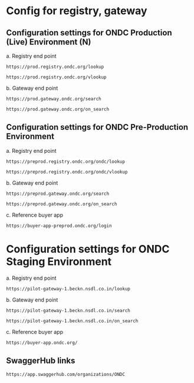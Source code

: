 # Config for registry, gateway

## Configuration settings for ONDC Production (Live) Environment (N)

a. Registry end point

`https://prod.registry.ondc.org/lookup`

`https://prod.registry.ondc.org/vlookup`

b. Gateway end point

`https://prod.gateway.ondc.org/search`

`https://prod.gateway.ondc.org/on_search`

## Configuration settings for ONDC Pre-Production Environment

a. Registry end point

`https://preprod.registry.ondc.org/ondc/lookup`

`https://preprod.registry.ondc.org/ondc/vlookup`

b. Gateway end point

`https://preprod.gateway.ondc.org/search`

`https://preprod.gateway.ondc.org/on_search`

c. Reference buyer app

`https://buyer-app-preprod.ondc.org/login`

# Configuration settings for ONDC Staging Environment

a. Registry end point

`https://pilot-gateway-1.beckn.nsdl.co.in/lookup`

b. Gateway end point

`https://pilot-gateway-1.beckn.nsdl.co.in/search`

`https://pilot-gateway-1.beckn.nsdl.co.in/on_search`

c. Reference buyer app

`https://buyer-app.ondc.org/`

## SwaggerHub links

`https://app.swaggerhub.com/organizations/ONDC`


